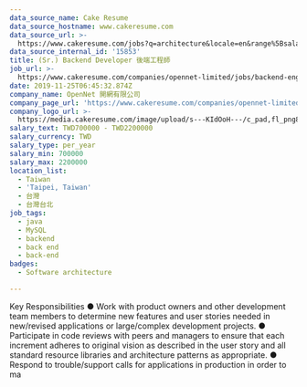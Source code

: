 ```yaml
---
data_source_name: Cake Resume
data_source_hostname: www.cakeresume.com
data_source_url: >-
  https://www.cakeresume.com/jobs?q=architecture&locale=en&range%5Bsalary_range%5D%5Bmin%5D=1000000&page=4
data_source_internal_id: '15853'
title: (Sr.) Backend Developer 後端工程師
job_url: >-
  https://www.cakeresume.com/companies/opennet-limited/jobs/backend-engineer-backend-engineer-c8ad8f
date: 2019-11-25T06:45:32.874Z
company_name: OpenNet 開網有限公司
company_page_url: 'https://www.cakeresume.com/companies/opennet-limited'
company_logo_url: >-
  https://media.cakeresume.com/image/upload/s---KIdOoH---/c_pad,fl_png8,h_200,w_200/v1574663536/bzaybcelyff1kqaqhhmr.png
salary_text: TWD700000 - TWD2200000
salary_currency: TWD
salary_type: per_year
salary_min: 700000
salary_max: 2200000
location_list:
  - Taiwan
  - 'Taipei, Taiwan'
  - 台灣
  - 台灣台北
job_tags:
  - java
  - MySQL
  - backend
  - back end
  - back-end
badges:
  - Software architecture

---
```


Key Responsibilities ● Work with product owners and other development team members to determine new features and user stories needed in new/revised applications or large/complex development projects. ● Participate in code reviews with peers and managers to ensure that each increment adheres to original vision as described in the user story and all standard resource libraries and architecture patterns as appropriate. ● Respond to trouble/support calls for applications in production in order to ma